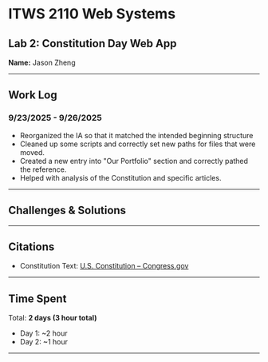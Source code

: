 # ITWS 2110 Web Systems  
## Lab 2: Constitution Day Web App  

**Name:** Jason Zheng  

---

## Work Log  

### 9/23/2025 - 9/26/2025 
- Reorganized the IA so that it matched the intended beginning structure
- Cleaned up some scripts and correctly set new paths for files that were moved.
- Created a new entry into "Our Portfolio" section and correctly pathed the
reference.
- Helped with analysis of the Constitution and specific articles.

---

## Challenges & Solutions  

---

## Citations  
- Constitution Text: [U.S. Constitution – Congress.gov](https://constitution.congress.gov/constitution/)  
 

---

## Time Spent  
Total: **2 days (3 hour total)**  
- Day 1: ~2 hour
- Day 2: ~1 hour  

---
